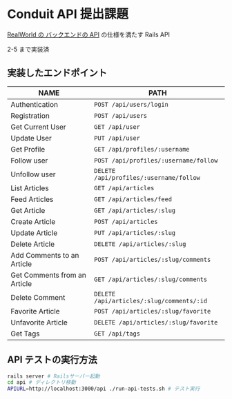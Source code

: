# Conduit API 提出課題

[RealWorld の バックエンドの API](https://realworld-docs.netlify.app/docs/specs/backend-specs/introduction) の仕様を満たす Rails API

2-5 まで実装済

## 実装したエンドポイント

| NAME                         | PATH                                      |
| ---------------------------- | ----------------------------------------- |
| Authentication               | `POST /api/users/login`                   |
| Registration                 | `POST /api/users`                         |
| Get Current User             | `GET /api/user`                           |
| Update User                  | `PUT /api/user`                           |
| Get Profile                  | `GET /api/profiles/:username`             |
| Follow user                  | `POST /api/profiles/:username/follow`     |
| Unfollow user                | `DELETE /api/profiles/:username/follow`   |
| List Articles                | `GET /api/articles`                       |
| Feed Articles                | `GET /api/articles/feed`                  |
| Get Article                  | `GET /api/articles/:slug`                 |
| Create Article               | `POST /api/articles`                      |
| Update Article               | `PUT /api/articles/:slug`                 |
| Delete Article               | `DELETE /api/articles/:slug`              |
| Add Comments to an Article   | `POST /api/articles/:slug/comments`       |
| Get Comments from an Article | `GET /api/articles/:slug/comments`        |
| Delete Comment               | `DELETE /api/articles/:slug/comments/:id` |
| Favorite Article             | `POST /api/articles/:slug/favorite`       |
| Unfavorite Article           | `DELETE /api/articles/:slug/favorite`     |
| Get Tags                     | `GET /api/tags`                           |

## API テストの実行方法

```bash
rails server # Railsサーバー起動
cd api # ディレクトリ移動
APIURL=http://localhost:3000/api ./run-api-tests.sh # テスト実行
```
